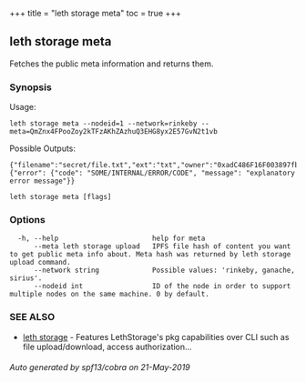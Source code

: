 +++
title = "leth storage meta"
toc = true
+++
## leth storage meta

Fetches the public meta information and returns them.

### Synopsis


Usage:

	leth storage meta --nodeid=1 --network=rinkeby --meta=QmZnx4FPooZoy2kTFzAKhZAzhuQ3EHG8yx2E57GvN2t1vb

Possible Outputs:

	{"filename":"secret/file.txt","ext":"txt","owner":"0xadC486F16F003897fb927e22438cb1b820f79879","hash":"QmRnXxBJg3NjXzuTi91iNYcMff4oz4NwjN7fgtBXp2UbG9","acl":"0x3cb99420c7F16f00ef41B5ace9e0C815F3736879"}
	{"error": {"code": "SOME/INTERNAL/ERROR/CODE", "message": "explanatory error message"}}


```
leth storage meta [flags]
```

### Options

```
  -h, --help                       help for meta
      --meta leth storage upload   IPFS file hash of content you want to get public meta info about. Meta hash was returned by leth storage upload command.
      --network string             Possible values: 'rinkeby, ganache, sirius'.
      --nodeid int                 ID of the node in order to support multiple nodes on the same machine. 0 by default.
```

### SEE ALSO

* [leth storage](/cli-docs/leth/storage/)	 - Features LethStorage's pkg capabilities over CLI such as file upload/download, access authorization...

###### Auto generated by spf13/cobra on 21-May-2019
